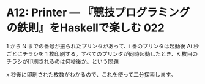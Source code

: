# A12: Printer — 『競技プログラミングの鉄則』をHaskellで楽しむ 022

1 から N までの番号が振られたプリンタがあって、i 番のプリンタは起動後 Ai 秒ごとにチラシを 1 枚印刷する。すべてのプリンタが同時起動したとき、K 枚目のチラシが印刷されるのは何秒後か。という問題

x 秒後に印刷された枚数がわかるので、これを使って二分探索します。
